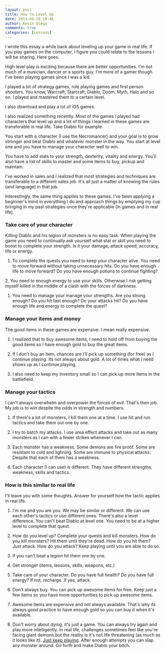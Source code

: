 ```yaml
---
layout: post
title: How to Level Up
date: 2013-04-16 10:46
author: Kevin Olega
comments: true
categories: [Lessons]
---
```

I wrote this essay a while back about leveling up your game in real life. If you play games on the computer, I figure you could relate to the lessons I will be sharing. Here goes.

High level play is exciting because there are better opportunities. I'm not much of a musician, dancer or a sports guy. I'm more of a gamer though. I've been playing games since I was a kid.

I played a lot of strategy games, role playing games and first person shooters. You know, Warcraft, Starcraft, Diablo, Doom, Myth, Halo and so on. I played and mastered them to a certain level.

I also download and play a lot of iOS games.

I also realized something recently. Most of the games I played had characters that level up and a lot of things I learned in these games are transferable in real life. Take Diablo for example.

You start with a character (I use the Necromancer) and your goal is to grow stronger and beat Diablo and whatever monster in the way.
You start at level one and you have to manage your character well to win.

You have to add stats to your strength, dexterity, vitality and energy. You'll also have a list of skills to master and some items to buy, pickup and maintain.

I've worked in sales and I realized that most strategies and techniques are transferable to a different sales job. It's all just a matter of knowing the rules (and language) in that job.

Interestingly, the same thing applies to these games. I've been applying a beginner's mind in everything I do and approach things by emptying my cup bringing in my past strategies once they're applicable (in games and in real life).

<h3>Take care of your character</h3>

Killing Diablo and his legion of monsters is no easy task. When playing the game you need to continually ask yourself what stat or skill you need to boost to complete your strength. Is it your damage, attack speed, accuracy, life or energy.

<ol>
<li>To complete the quests you need to keep your character alive. You need to move forward without taking unnecessary hits. Do you have enough life to move forward? Do you have enough potions to continue fighting?</li>
</ol>

2, You need to enough energy to use your skills. Otherwise I risk getting myself killed in the middle of a clash with the forces of darkness.

<ol>
<li>You need to manage your manage your strengths. Are you strong enough? Do you hit fast enough? Do your attacks hit? Do you have enough life and energy to complete the quest?</li>
</ol>

<h3>Manage your items and money</h3>

The good items in these games are expensive. I mean really expensive.

<ol>
<li>I realized that to buy awesome items, I need to hold off from buying the good items so I have enough gold to buy the great items.</p></li>
<li><p>If I don't buy an item, chances are I'll pick up something (for free) as I continue playing. Its not always about gold. A lot of times what I need shows up as I continue playing.</p></li>
<li><p>I also need to keep my inventory small so I can pick up more items in the battlefield.</p></li>
</ol>

<h3>Manage your tactics</h3>

<p>I can't always overwhelm and overpower the forces of evil. That's their job. My job is to win despite the odds in strength and numbers.

<ol>
<li>If there's a lot of monsters, I kill them one at a time. I use hit and run tactics and take them out one by one.</p></li>
<li><p>I try to batch my attacks. I use area effect attacks and take out as many monsters as I can with a fewer strikes whenever I can.</p></li>
<li><p>Each monster has a weakness. Some demons are fire proof. Some are resistant to cold and lighning. Some are immune to physical attacks. Despite that each of them has a weakness.</p></li>
<li><p>Each character (I can use) is different. They have different strengths, weakness, skills and tactics.</p></li>
</ol>

<h3>How is this similar to real life</h3>

<p>I'll leave you with some thoughts. Answer for yourself how the tactic applies in real life.

<ol>
<li><p>I'm me and you are you. We may be similar or different. We can use each other's tactics or use different ones. There's also a level difference. You can't beat Diablo at level one. You need to be at a higher level to complete that quest.</p></li>
<li><p>How do you level up? Complete your quests and kill monsters. How do you kill monsters? Hit them until they're dead. How do you hit them? Just attack. How do you attack? Keep playing until you are able to do so.</p></li>
<li><p>If you can't beat a legion hit them one by one.</p></li>
<li><p>Get stronger (items, lessons, skills, weapons, etc.)</p></li>
<li><p>Take care of your character. Do you have full health? Do you have full energy? If not, recharge. If yes, attack.</p></li>
<li><p>Don't always buy. You can pick up awesome items for free. Keep just a few items so you have more opportunities to pick up awesome items.</p></li>
<li><p>Awesome items are expensive and not always available. That's why its always good practice to have enough gold so you can buy it when it's available.</p></li>
<li><p>Don't worry about dying, it's just a game. You can always try again and play more intelligently. In real life, challenges sometimes feel like you're facing giant demons but the reality is it's not life threatening (as much as it looks like it). <a href="http://minimalchanges.com/how-to-master-work-with-play/">Just keep playing</a>. After enough attempts you can slap any monster around. Go forth and make Diablo your bitch.</p></li>
</ol>
